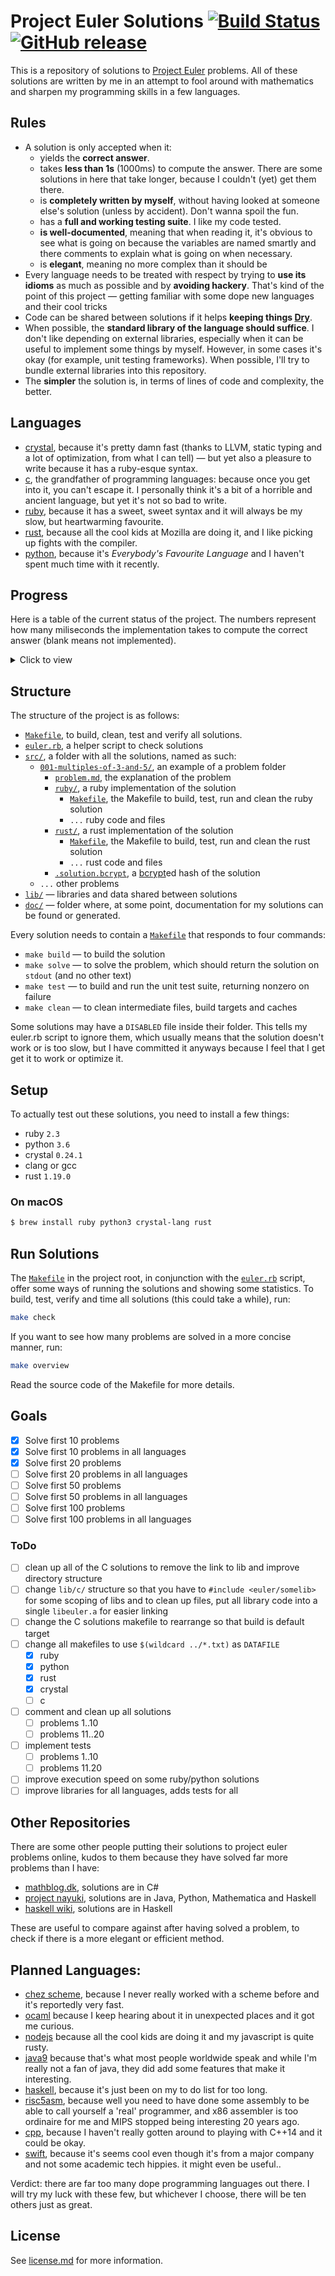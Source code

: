 # Project Euler Solutions [![Build Status](https://travis-ci.org/xfbs/euler.svg?branch=master)](https://travis-ci.org/xfbs/euler) [![GitHub release](https://img.shields.io/github/tag/xfbs/euler.svg)]()

This is a repository of solutions to [Project Euler](https://projecteuler.net/)
problems. All of these solutions are written by me in an attempt to fool around
with mathematics and sharpen my programming skills in a few languages.

## Rules

  - A solution is only accepted when it:
      - yields the **correct answer**.
      - takes **less than 1s** (1000ms) to compute the answer. There are some
        solutions in here that take longer, because I couldn't (yet) get them
        there.
      - is **completely written by myself**, without having looked at someone
        else's solution (unless by accident). Don't wanna spoil the fun.
      - has a **full and working testing suite**. I like my code tested.
      - **is well-documented**, meaning that when reading it, it's obvious to
        see what is going on because the variables are named smartly and there
        comments to explain what is going on when necessary.
      - is **elegant**, meaning no more complex than it should be
  - Every language needs to be treated with respect by trying to **use its
    idioms** as much as possible and by **avoiding hackery**. That's kind of the
    point of this project — getting familiar with some dope new languages and
    their cool tricks
  - Code can be shared between solutions if it helps **keeping things 
    [Dry](http://wiki.c2.com/?DontRepeatYourself)**.
  - When possible, the **standard library of the language should suffice**. I
    don't like depending on external libraries, especially when it can be useful
    to implement some things by myself. However, in some cases it's okay (for 
    example, unit testing frameworks). When possible, I'll try to bundle
    external libraries into this repository.
  - The **simpler** the solution is, in terms of lines of code and complexity,
    the better.

## Languages

  - [crystal](https://crystal-lang.org/), because it's pretty damn fast (thanks
    to LLVM, static typing and a lot of optimization, from what I can tell) — 
    but yet also a pleasure to write because it has a ruby-esque syntax.
  - [c](https://en.wikipedia.org/wiki/C_(programming_language)), the grandfather
    of programming languages: because once you get into it, you can't escape it.
    I personally think it's a bit of a horrible and ancient language, but yet
    it's not so bad to write.
  - [ruby](https://www.ruby-lang.org), because it has a sweet, sweet syntax and
    it will always be my slow, but heartwarming favourite.
  - [rust](https://rust-lang.org), because all the cool kids at Mozilla are
    doing it, and I like picking up fights with the compiler.
  - [python](https://python.org), because it's *Everybody's Favourite Language*
    and I haven't spent much time with it recently.

## Progress

Here is a table of the current status of the project. The numbers represent how
many miliseconds the implementation takes to compute the correct answer (blank
means not implemented). 

<details>
  <summary>Click to view</summary>

| problem | crystal | ruby |   c | rust | python | *avg* |
| ------- | ------- | ---- | --- | ---- | ------ | ----- |
| [`001`](https://projecteuler.net/problem=001) | 20ms | 68ms |  8ms | 16ms | 52ms | 32ms |
| [`002`](https://projecteuler.net/problem=002) | 20ms | 72ms | 12ms | 16ms | 56ms | 35ms |
| [`003`](https://projecteuler.net/problem=003) | 24ms | 84ms | 12ms | 16ms | 60ms | 39ms |
| [`004`](https://projecteuler.net/problem=004) | 80ms | 110ms | 18ms | 26ms | 60ms | 58ms |
| [`005`](https://projecteuler.net/problem=005) | 20ms | 70ms | 12ms | 12ms | 50ms | 32ms |
| [`006`](https://projecteuler.net/problem=006) | 20ms | 68ms | 12ms | 16ms | 48ms | 32ms |
| [`008`](https://projecteuler.net/problem=008) | 22ms | 70ms | 12ms | 14ms | 52ms | 34ms |
| [`009`](https://projecteuler.net/problem=009) | 20ms | 70ms | 12ms | 16ms | 88ms | 41ms |
| [`011`](https://projecteuler.net/problem=011) | 20ms | 74ms |      | 14ms | 52ms | 40ms |
| [`013`](https://projecteuler.net/problem=013) | 18ms | 70ms | 14ms | 16ms | 54ms | 34ms |
| [`014`](https://projecteuler.net/problem=014) | 564ms | 1488ms | 60ms | 38ms | 2222ms | 874ms |
| [`015`](https://projecteuler.net/problem=015) | 18ms | 70ms | 10ms | 16ms | 52ms | 33ms |
| [`016`](https://projecteuler.net/problem=016) | 14ms | 76ms |      |      | 50ms | 46ms |
| [`017`](https://projecteuler.net/problem=017) | 58ms | 114ms | 16ms | 18ms | 58ms | 52ms |
| [`018`](https://projecteuler.net/problem=018) | 20ms | 76ms |  8ms | 18ms | 52ms | 34ms |
| [`019`](https://projecteuler.net/problem=019) | 18ms | 76ms | 14ms | 14ms |      | 30ms |
| [`020`](https://projecteuler.net/problem=020) | 18ms | 66ms |      |      | 50ms | 44ms |
| [`021`](https://projecteuler.net/problem=021) | 84ms | 480ms | 22ms | 34ms |      | 155ms |
| [`022`](https://projecteuler.net/problem=022) | 38ms | 94ms | 14ms |      |      | 48ms |
| [`023`](https://projecteuler.net/problem=023) | 600ms |      | 166ms |      |      | 383ms |
| [`024`](https://projecteuler.net/problem=024) | 16ms | 66ms |      | 16ms |      | 32ms |
| [`025`](https://projecteuler.net/problem=025) | 16ms | 70ms | 12ms | 20ms | 50ms | 33ms |
| [`026`](https://projecteuler.net/problem=026) | 48ms | 150ms |      |      |      | 99ms |
| [`027`](https://projecteuler.net/problem=027) | 226ms |      | 76ms |      |      | 151ms |
| [`028`](https://projecteuler.net/problem=028) | 20ms | 70ms | 12ms |      |      | 34ms |
| [`029`](https://projecteuler.net/problem=029) | 142ms | 90ms | 14ms |      |      | 82ms |
| [`030`](https://projecteuler.net/problem=030) | 36ms | 96ms | 24ms |      |      | 52ms |
| [`031`](https://projecteuler.net/problem=031) | 46ms | 110ms |      |      |      | 78ms |
| [`032`](https://projecteuler.net/problem=032) | 296ms |      | 754ms |      |      | 525ms |
| [`033`](https://projecteuler.net/problem=033) | 16ms | 72ms |      |      |      | 44ms |
| [`034`](https://projecteuler.net/problem=034) | 64ms | 166ms | 420ms |      |      | 216ms |
| [`035`](https://projecteuler.net/problem=035) | 646ms |      | 136ms |      |      | 391ms |
| [`036`](https://projecteuler.net/problem=036) | 20ms | 74ms | 164ms |      |      | 86ms |
| [`037`](https://projecteuler.net/problem=037) | 174ms |      | 92ms |      |      | 133ms |
| [`038`](https://projecteuler.net/problem=038) | 80ms | 168ms |      |      |      | 124ms |
| [`039`](https://projecteuler.net/problem=039) | 20ms | 98ms |      |      |      | 59ms |
| [`040`](https://projecteuler.net/problem=040) | 18ms | 72ms | 14ms |      |      | 34ms |
| [`041`](https://projecteuler.net/problem=041) | 490ms |      | 212ms |      |      | 351ms |
| [`042`](https://projecteuler.net/problem=042) | 22ms | 74ms |      |      |      | 48ms |
| [`043`](https://projecteuler.net/problem=043) | 14ms | 66ms | 12ms |      |      | 30ms |
| [`044`](https://projecteuler.net/problem=044) | 88ms | 598ms | 40ms |      |      | 242ms |
| [`045`](https://projecteuler.net/problem=045) | 24ms | 86ms | 12ms | 16ms | 108ms | 49ms |
| [`046`](https://projecteuler.net/problem=046) | 40ms | 258ms | 16ms |      |      | 104ms |
| [`048`](https://projecteuler.net/problem=048) | 60ms | 74ms | 16ms | 34ms | 54ms | 47ms |
| [`049`](https://projecteuler.net/problem=049) | 228ms |      | 226ms |      |      | 227ms |
| [`050`](https://projecteuler.net/problem=050) | 20ms |      | 14ms |      |      | 17ms |
| [`052`](https://projecteuler.net/problem=052) | 128ms | 288ms | 58ms |      |      | 158ms |
| *average* | 99ms | 154ms | 74ms | 19ms | 172ms | 103ms |
| *count* | 47 | 39 | 37 | 20 | 19 | 162 |

</details>

## Structure

The structure of the project is as follows:
  - [`Makefile`](Makefile), to build, clean, test and verify all solutions.
  - [`euler.rb`](euler.rb), a helper script to check solutions
  - [`src/`](src/), a folder with all the solutions, named as such:
      - [`001-multiples-of-3-and-5/`](src/001-multiples-of-3-and-5), an example 
        of a problem folder
          - [`problem.md`](src/001-multiples-of-3-and-5/problem.md), the
            explanation of the problem
          - [`ruby/`](src/001-multiples-of-3-and-5/ruby/), a ruby implementation
            of the solution
              - [`Makefile`](src/001-multiples-of-3-and-5/ruby/Makefile), the
                Makefile to build, test, run and clean the ruby solution
              - `...` ruby code and files
          - [`rust/`](src/001-multiples-of-3-and-5/rust), a rust implementation of the solution
              - [`Makefile`](src/001-multiples-of-3-and-5/rust/Makefile), the
                Makefile to build, test, run and clean the rust solution
              - `...` rust code and files
          - [`.solution.bcrypt`](src/001-multiples-of-3-and-5/.solution.bcrypt),
            a [bcrypt](https://en.wikipedia.org/wiki/Bcrypt)ed hash of the
            solution
      - `...` other problems
  - [`lib/`](lib/) — libraries and data shared between solutions
  - [`doc/`](doc/) — folder where, at some point, documentation for my solutions
    can be found or generated.

Every solution needs to contain a
[`Makefile`](src/001-multiples-of-3-and-5/ruby/Makefile) that responds to four
commands:
  - `make build` — to build the solution
  - `make solve` — to solve the problem, which should return the solution on
    `stdout` (and no other text)
  - `make test` — to build and run the unit test suite, returning nonzero on
    failure
  - `make clean` — to clean intermediate files, build targets and caches

Some solutions may have a `DISABLED` file inside their folder. This tells my
euler.rb script to ignore them, which usually means that the solution doesn't
work or is too slow, but I have committed it anyways because I feel that I get
get it to work or optimize it.

## Setup

To actually test out these solutions, you need to install a few things: 

  - ruby `2.3`
  - python `3.6`
  - crystal `0.24.1`
  - clang or gcc
  - rust `1.19.0`

### On macOS

```bash
$ brew install ruby python3 crystal-lang rust
```

## Run Solutions

The [`Makefile`](Makefile) in the project root, in conjunction with the 
[`euler.rb`](euler.rb) script, offer some ways of running the solutions and
showing some statistics. To build, test, verify and time all solutions (this
could take a while), run:

```bash
make check
```

If you want to see how many problems are solved in a more concise manner, run:

```bash
make overview
```

Read the source code of the Makefile for more details.

## Goals

 - [X] Solve first 10 problems
 - [X] Solve first 10 problems in all languages
 - [X] Solve first 20 problems
 - [ ] Solve first 20 problems in all languages
 - [ ] Solve first 50 problems
 - [ ] Solve first 50 problems in all languages
 - [ ] Solve first 100 problems
 - [ ] Solve first 100 problems in all languages

### ToDo

  - [ ] clean up all of the C solutions to remove the link to lib and improve
    directory structure
  - [ ] change `lib/c/` structure so that you have to `#include <euler/somelib>` for
    some scoping of libs and to clean up files, put all library code into a
    single `libeuler.a` for easier linking
  - [ ] change the C solutions makefile to rearrange so that build is default target
  - [ ] change all makefiles to use `$(wildcard ../*.txt)` as `DATAFILE`
    - [X] ruby
    - [X] python
    - [X] rust
    - [X] crystal
    - [ ] c
  - [ ] comment and clean up all solutions
    - [ ] problems 1..10
    - [ ] problems 11..20
  - [ ] implement tests
    - [ ] problems 1..10
    - [ ] problems 11.20
  - [ ] improve execution speed on some ruby/python solutions
  - [ ] improve libraries for all languages, adds tests for all

## Other Repositories

There are some other people putting their solutions to project euler problems
online, kudos to them because they have solved far more problems than I have:

  - [mathblog.dk](http://www.mathblog.dk/project-euler-solutions/), solutions
    are in C#
  - [project nayuki](https://www.nayuki.io/page/project-euler-solutions),
    solutions are in Java, Python, Mathematica and Haskell
  - [haskell wiki](https://wiki.haskell.org/Euler_problems), solutions are in
    Haskell

These are useful to compare against after having solved a problem, to check if
there is a more elegant or efficient method.

## Planned Languages:

  - [chez scheme](https://github.com/cisco/ChezScheme), because I never really
    worked with a scheme before and it's reportedly very fast.
  - [ocaml](https://github.com/ocaml/ocaml) because I keep hearing about it in
    unexpected places and it got me curious.
  - [nodejs](https://github.com/nodejs/node) because all the cool kids are doing
    it and my javascript is quite rusty.
  - [java9](https://www.oracle.com/java/java9.html) because that's what most
    people worldwide speak and while I'm really not a fan of java, they did add
    some features that make it interesting.
  - [haskell](https://www.haskell.org), because it's just been on my to do list
    for too long.
  - [risc5asm](https://rv8.io), because well you need to have done some assembly
    to be able to call yourself a 'real' programmer, and x86 assembler is too
    ordinaire for me and MIPS stopped being interesting 20 years ago.
  - [cpp](http://clang.org), because I haven't really gotten around to playing
    with C++14 and it could be okay.
  - [swift](https://github.com/apple/swift), because it's seems cool even though
    it's from a major company and not some academic tech hippies. it might even
    be useful..

Verdict: there are far too many dope programming languages out there. I will try
my luck with these few, but whichever I choose, there will be ten others just as
great.

## License

See [license.md](license.md) for more information. 
